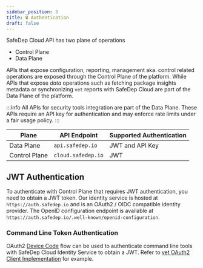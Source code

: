 ```yaml
---
sidebar_position: 3
title: 🔒 Authentication
draft: false
---
```


SafeDep Cloud API has two plane of operations

- Control Plane
- Data Plane

APIs that expose configuration, reporting, management aka. control related operations are exposed through the Control Plane of the platform. While APIs that expose *data* operations such as fetching package insights metadata or synchronizing `vet` reports with SafeDep Cloud are part of the Data Plane of the platform.

:::info
All APIs for security tools integration are part of the Data Plane. 
These APIs require an API key for authentication and may enforce rate limits under a fair usage policy.
:::

| Plane         | API Endpoint       | Supported Authentication |
| ------------- | ------------------ | ------------------------ |
| Data Plane    | `api.safedep.io`   | JWT and API Key          |
| Control Plane | `cloud.safedep.io` | JWT                      |

## JWT Authentication

To authenticate with Control Plane that requires JWT authentication, you need to obtain a JWT token. Our identity service is hosted at `https://auth.safedep.io` and is an OAuth2 / OIDC compatible identity provider. The OpenID configuration endpoint is available at `https://auth.safedep.io/.well-known/openid-configuration`. 

### Command Line Token Authentication

OAuth2 [Device Code](https://auth0.com/docs/get-started/authentication-and-authorization-flow/device-authorization-flow) flow can be used to authenticate command line tools with SafeDep Cloud Identity Service to obtain a JWT. Refer to [vet OAuth2 Client Implementation](https://github.com/safedep/vet/blob/main/cmd/cloud/login.go) for example.